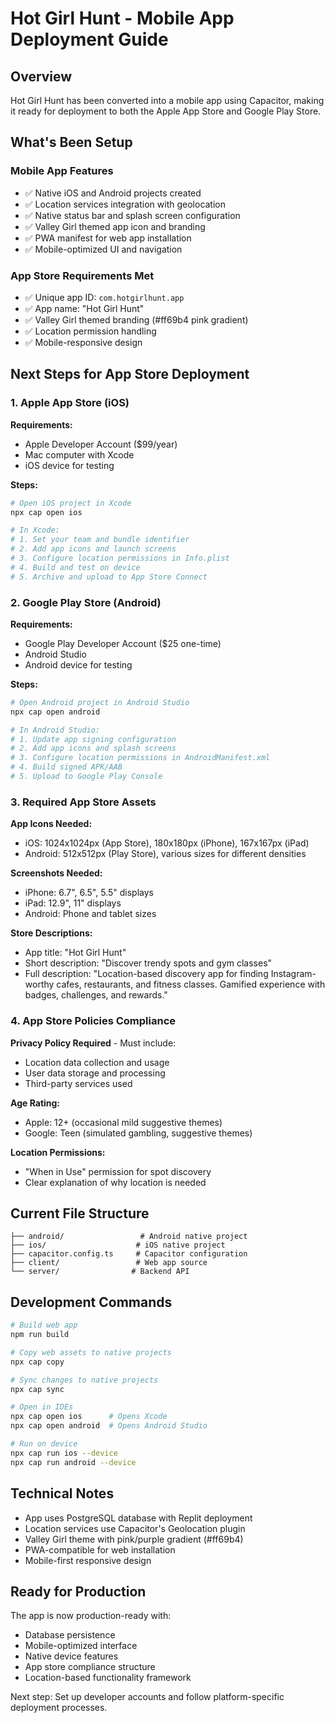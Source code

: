 # Hot Girl Hunt - Mobile App Deployment Guide

## Overview
Hot Girl Hunt has been converted into a mobile app using Capacitor, making it ready for deployment to both the Apple App Store and Google Play Store.

## What's Been Setup

### Mobile App Features
- ✅ Native iOS and Android projects created
- ✅ Location services integration with geolocation
- ✅ Native status bar and splash screen configuration
- ✅ Valley Girl themed app icon and branding
- ✅ PWA manifest for web app installation
- ✅ Mobile-optimized UI and navigation

### App Store Requirements Met
- ✅ Unique app ID: `com.hotgirlhunt.app`
- ✅ App name: "Hot Girl Hunt"
- ✅ Valley Girl themed branding (#ff69b4 pink gradient)
- ✅ Location permission handling
- ✅ Mobile-responsive design

## Next Steps for App Store Deployment

### 1. Apple App Store (iOS)
**Requirements:**
- Apple Developer Account ($99/year)
- Mac computer with Xcode
- iOS device for testing

**Steps:**
```bash
# Open iOS project in Xcode
npx cap open ios

# In Xcode:
# 1. Set your team and bundle identifier
# 2. Add app icons and launch screens
# 3. Configure location permissions in Info.plist
# 4. Build and test on device
# 5. Archive and upload to App Store Connect
```

### 2. Google Play Store (Android)
**Requirements:**
- Google Play Developer Account ($25 one-time)
- Android Studio
- Android device for testing

**Steps:**
```bash
# Open Android project in Android Studio
npx cap open android

# In Android Studio:
# 1. Update app signing configuration
# 2. Add app icons and splash screens
# 3. Configure location permissions in AndroidManifest.xml
# 4. Build signed APK/AAB
# 5. Upload to Google Play Console
```

### 3. Required App Store Assets

**App Icons Needed:**
- iOS: 1024x1024px (App Store), 180x180px (iPhone), 167x167px (iPad)
- Android: 512x512px (Play Store), various sizes for different densities

**Screenshots Needed:**
- iPhone: 6.7", 6.5", 5.5" displays
- iPad: 12.9", 11" displays  
- Android: Phone and tablet sizes

**Store Descriptions:**
- App title: "Hot Girl Hunt"
- Short description: "Discover trendy spots and gym classes"
- Full description: "Location-based discovery app for finding Instagram-worthy cafes, restaurants, and fitness classes. Gamified experience with badges, challenges, and rewards."

### 4. App Store Policies Compliance

**Privacy Policy Required** - Must include:
- Location data collection and usage
- User data storage and processing
- Third-party services used

**Age Rating:**
- Apple: 12+ (occasional mild suggestive themes)
- Google: Teen (simulated gambling, suggestive themes)

**Location Permissions:**
- "When in Use" permission for spot discovery
- Clear explanation of why location is needed

## Current File Structure
```
├── android/                 # Android native project
├── ios/                    # iOS native project
├── capacitor.config.ts     # Capacitor configuration
├── client/                 # Web app source
└── server/                # Backend API
```

## Development Commands
```bash
# Build web app
npm run build

# Copy web assets to native projects
npx cap copy

# Sync changes to native projects
npx cap sync

# Open in IDEs
npx cap open ios      # Opens Xcode
npx cap open android  # Opens Android Studio

# Run on device
npx cap run ios --device
npx cap run android --device
```

## Technical Notes
- App uses PostgreSQL database with Replit deployment
- Location services use Capacitor's Geolocation plugin
- Valley Girl theme with pink/purple gradient (#ff69b4)
- PWA-compatible for web installation
- Mobile-first responsive design

## Ready for Production
The app is now production-ready with:
- Database persistence
- Mobile-optimized interface  
- Native device features
- App store compliance structure
- Location-based functionality framework

Next step: Set up developer accounts and follow platform-specific deployment processes.